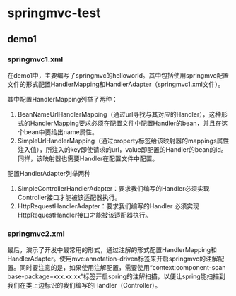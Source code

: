 # springmvc-test

## demo1

### springmvc1.xml

在demo1中，主要编写了springmvc的helloworld。其中包括使用springmvc配置文件的形式配置HandlerMapping和HandlerAdapter（springmvc1.xml文件）。

其中配置HandlerMapping列举了两种：

1. BeanNameUrlHandlerMapping（通过url寻找与其对应的Handler），这种形式的HandlerMapping要求必须在配置文件中配置Handler的bean，并且在这个bean中要给出name属性。
2. SimpleUrlHandlerMapping（通过property标签给该映射器的mappings属性注入值），所注入的key即使请求的url，value即配置的Handler的bean的id。同样，该映射器也需要Handler在配置文件中配置。

配置HandlerAdapter列举两种

1. SimpleControllerHandlerAdapter：要求我们编写的Handler必须实现Controller接口才能被该适配器执行。
2. HttpRequestHandlerAdapter：要求我们编写的Handler 必须实现HttpRequestHandler接口才能被该适配器执行。

### springmvc2.xml

最后，演示了开发中最常用的形式，通过注解的形式配置HandlerMapping和HandlerAdapter。使用mvc:annotation-driven标签来开启springmvc的注解配置。同时要注意的是，如果使用注解配置，需要使用“context:component-scan base-package=xxx.xx.xx”标签开启spring的注解扫描，以便让spring能扫描到我们在类上边标识的我们编写的Handler（Controller）。